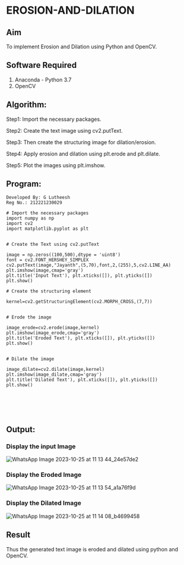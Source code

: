 # EROSION-AND-DILATION

## Aim
To implement Erosion and Dilation using Python and OpenCV.
## Software Required
1. Anaconda - Python 3.7
2. OpenCV
## Algorithm:

Step1: Import the necessary packages.

Step2: Create the text image using cv2.putText.

Step3: Then create the structuring image for dilation/erosion.

Step4: Apply erosion and dilation using plt.erode and plt.dilate.

Step5: Plot the images using plt.imshow.

 
## Program:

```
Developed By: G Lutheesh
Reg No.: 212221230029
```
```
# Import the necessary packages
import numpy as np
import cv2
import matplotlib.pyplot as plt


# Create the Text using cv2.putText

image = np.zeros((100,500),dtype = 'uint8')
font = cv2.FONT_HERSHEY_SIMPLEX
cv2.putText(image,"Jayanth",(5,70),font,2,(255),5,cv2.LINE_AA)
plt.imshow(image,cmap='gray')
plt.title('Input Text'), plt.xticks([]), plt.yticks([])
plt.show()

# Create the structuring element

kernel=cv2.getStructuringElement(cv2.MORPH_CROSS,(7,7))


# Erode the image

image_erode=cv2.erode(image,kernel)
plt.imshow(image_erode,cmap='gray')
plt.title('Eroded Text'), plt.xticks([]), plt.yticks([])
plt.show()


# Dilate the image

image_dilate=cv2.dilate(image,kernel)
plt.imshow(image_dilate,cmap='gray')
plt.title('Dilated Text'), plt.xticks([]), plt.yticks([])
plt.show()






```
## Output:

### Display the input Image
![WhatsApp Image 2023-10-25 at 11 13 44_24e57de2](https://github.com/Lutheeshgoparapu/EROSION-AND-DILATION/assets/94154531/a013d120-19ee-40bb-8ae3-f76a2fc19415)


### Display the Eroded Image
![WhatsApp Image 2023-10-25 at 11 13 54_a1a76f9d](https://github.com/Lutheeshgoparapu/EROSION-AND-DILATION/assets/94154531/3a21d0fb-ca1b-4eb8-bd19-ba956f55923a)


### Display the Dilated Image
![WhatsApp Image 2023-10-25 at 11 14 08_b4699458](https://github.com/Lutheeshgoparapu/EROSION-AND-DILATION/assets/94154531/aebd8869-fe98-4641-87ce-d3aa8eb8f41d)


## Result
Thus the generated text image is eroded and dilated using python and OpenCV.
